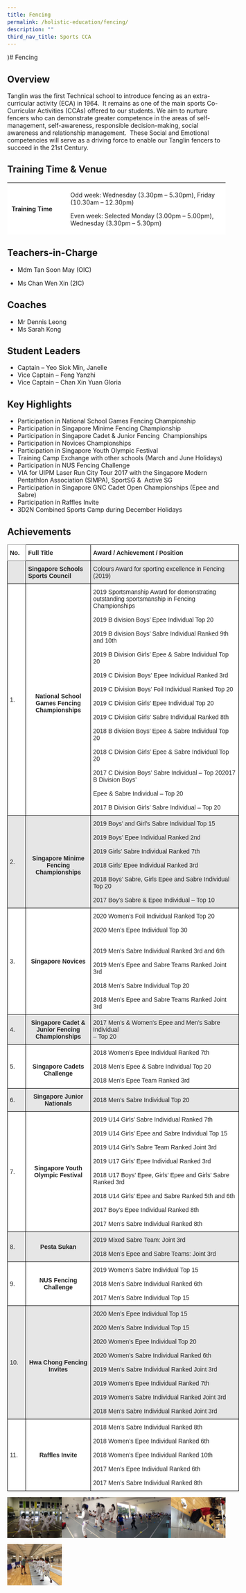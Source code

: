 ```yaml
---
title: Fencing
permalink: /holistic-education/fencing/
description: ""
third_nav_title: Sports CCA
---
```

)# Fencing


## Overview 


Tanglin was the first Technical school to introduce fencing as an extra-curricular activity (ECA) in 1964.  It remains as one of the main sports Co-Curricular Activities (CCAs) offered to our students. We aim to nurture fencers who can demonstrate greater competence in the areas of self-management, self-awareness, responsible decision-making, social awareness and relationship management.  These Social and Emotional competencies will serve as a driving force to enable our Tanglin fencers to succeed in the 21st Century.

Training Time & Venue 
----------------------

<table width="694" style="box-sizing: inherit; border-collapse: collapse; border-spacing: 0px; max-width: 100%; height: 120px;"><tbody style="box-sizing: inherit;"><tr style="box-sizing: inherit; background: rgb(255, 255, 255);"><td style="box-sizing: inherit; padding: 5px 10px; width: 154.667px;"><strong style="box-sizing: inherit; font-weight: bold;">Training Time</strong></td><td style="box-sizing: inherit; padding: 5px 10px; width: 524px;"><p style="box-sizing: inherit; font-size: 1em;">Odd week: Wednesday (3.30pm – 5.30pm), Friday (10.30am – 12.30pm)</p><p style="box-sizing: inherit; font-size: 1em;">Even week: Selected Monday (3.00pm – 5.00pm), Wednesday (3.30pm – 5.30pm)</p></td></tr><tr style="box-sizing: inherit; background: rgb(230, 230, 230);"><td style="box-sizing: inherit; padding: 5px 10px; width: 154.667px;"><strong style="box-sizing: inherit; font-weight: bold;">Training Venue</strong></td><td style="box-sizing: inherit; padding: 5px 10px; width: 524px;">School Hall / 2nd level Open Space</td></tr></tbody></table>

## Teachers-in-Charge


*   Mdm Tan Soon May (OIC)
    
*   Ms Chan Wen Xin (2IC)
    

## Coaches


*   Mr Dennis Leong
*   Ms Sarah Kong

## Student Leaders


*   Captain – Yeo Siok Min, Janelle
*   Vice Captain – Feng Yanzhi
*   Vice Captain – Chan Xin Yuan Gloria

## Key Highlights


*   Participation in National School Games Fencing Championship
*   Participation in Singapore Minime Fencing Championship
*   Participation in Singapore Cadet & Junior Fencing  Championships
*   Participation in Novices Championships
*   Participation in Singapore Youth Olympic Festival
*   Training Camp Exchange with other schools (March and June Holidays)
*   Participation in NUS Fencing Challenge
*   VIA for UIPM Laser Run City Tour 2017 with the Singapore Modern Pentathlon Association (SIMPA), SportSG &  Active SG
*   Participation in Singapore GNC Cadet Open Championships (Epee and Sabre)
*   Participation in Raffles Invite
*   3D2N Combined Sports Camp during December Holidays

## Achievements

<style type="text/css">
.tg  {border-collapse:collapse;border-spacing:0;}
.tg td{border-color:black;border-style:solid;border-width:1px;font-family:Arial, sans-serif;font-size:14px;
  overflow:hidden;padding:10px 5px;word-break:normal;}
.tg th{border-color:black;border-style:solid;border-width:1px;font-family:Arial, sans-serif;font-size:14px;
  font-weight:normal;overflow:hidden;padding:10px 5px;word-break:normal;}
.tg .tg-l2bf{background-color:#FFF;color:#222;font-weight:bold;text-align:left;vertical-align:top}
.tg .tg-h5mn{background-color:#E6E6E6;color:#222;text-align:left;vertical-align:middle}
.tg .tg-xyrl{background-color:#E6E6E6;color:#222;text-align:left;vertical-align:top}
.tg .tg-0f6e{background-color:#FFF;border-color:inherit;color:#222;font-weight:bold;text-align:left;vertical-align:top}
.tg .tg-rs0e{background-color:#E6E6E6;color:#222;font-weight:bold;text-align:left;vertical-align:top}
.tg .tg-1ppo{background-color:#FFF;color:#222;text-align:left;vertical-align:middle}
.tg .tg-4ufn{background-color:#FFF;color:#222;font-weight:bold;text-align:center;vertical-align:top}
.tg .tg-tsok{background-color:#FFF;color:#222;text-align:left;vertical-align:top}
.tg .tg-pr30{background-color:#E6E6E6;color:#222;font-weight:bold;text-align:center;vertical-align:top}
.tg .tg-a3j2{background-color:#FFF;color:#222;text-align:center;vertical-align:middle}
</style>
<table class="tg" style="undefined;table-layout: fixed; width: 535px">
<colgroup>
<col style="width: 42.2px">
<col style="width: 150.2px">
<col style="width: 342.2px">
</colgroup>
<thead>
  <tr>
    <th class="tg-0f6e"><span style="font-weight:bold">No.</span></th>
    <th class="tg-l2bf"><span style="font-weight:bold">Full Title</span></th>
    <th class="tg-l2bf"><span style="font-weight:bold">Award / Achievement / Position</span></th>
  </tr>
</thead>
<tbody>
  <tr>
    <td class="tg-h5mn"> </td>
    <td class="tg-rs0e"><span style="font-weight:bold">Singapore Schools Sports Council</span></td>
    <td class="tg-xyrl">Colours Award for sporting excellence in Fencing (2019)</td>
  </tr>
  <tr>
    <td class="tg-1ppo">1.</td>
    <td class="tg-4ufn"><br><br><br><br><br><br><br><br><br><br><br><br><br><br><br><span style="font-weight:bold">National School Games Fencing Championships</span></td>
    <td class="tg-tsok">2019 Sportsmanship Award for demonstrating outstanding sportsmanship in Fencing Championships <br><br>2019 B division Boys’ Epee Individual Top 20<br><br>2019 B division Boys’ Sabre Individual Ranked 9th and 10th<br><br>2019 B Division Girls’ Epee &amp; Sabre Individual Top 20<br><br>2019 C Division Boys’ Epee Individual Ranked 3rd<br><br>2019 C Division Boys’ Foil Individual Ranked Top 20<br><br>2019 C Division Girls’ Epee Individual Top 20<br><br>2019 C Division Girls’ Sabre Individual Ranked 8th<br><br>2018 B division Boys’ Epee &amp; Sabre Individual Top 20<br><br>2018 C Division Girls’ Epee &amp; Sabre Individual Top 20<br><br>2017 C Division Boys’ Sabre Individual – Top 202017 B Division Boys’ <br><br>Epee &amp; Sabre Individual – Top 20<br><br>2017 B Division Girls’ Sabre Individual – Top 20 </td>
  </tr>
  <tr>
    <td class="tg-h5mn">2.</td>
    <td class="tg-pr30"><br><br><br><br><br><span style="font-weight:bold">Singapore Minime Fencing Championships </span></td>
    <td class="tg-xyrl">2019 Boys’ and Girl’s Sabre Individual Top 15<br><br>2019 Boys’ Epee Individual Ranked 2nd<br><br>2019 Girls’ Sabre Individual Ranked 7th <br><br>2018 Girls’ Epee Individual Ranked 3rd<br><br>2018 Boys’ Sabre, Girls Epee and Sabre Individual Top 20<br><br>2017 Boy’s Sabre &amp; Epee Individual – Top 10</td>
  </tr>
  <tr>
    <td class="tg-1ppo">3.</td>
    <td class="tg-a3j2"> <span style="font-weight:bold">Singapore Novices</span></td>
    <td class="tg-tsok">2020 Women’s Foil Individual Ranked Top 20 <br><br>2020 Men’s Epee Individual Top 30 <br><br><br>2019 Men’s Sabre Individual Ranked 3rd and 6th <br><br>2019 Men’s Epee and Sabre Teams Ranked Joint 3rd <br><br>2018 Men’s Sabre Individual Top 20<br><br>2018 Men’s Epee and Sabre Teams Ranked Joint 3rd</td>
  </tr>
  <tr>
    <td class="tg-h5mn">4.</td>
    <td class="tg-pr30"><span style="font-weight:bold">Singapore Cadet &amp; Junior Fencing Championships</span></td>
    <td class="tg-xyrl">2017 Men’s &amp; Women’s Epee and Men’s Sabre Individual<br>– Top 20</td>
  </tr>
  <tr>
    <td class="tg-1ppo">5.</td>
    <td class="tg-a3j2"> <br><span style="font-weight:bold">Singapore Cadets Challenge </span><br></td>
    <td class="tg-tsok">2018 Women’s Epee Individual Ranked 7th<br><br>2018 Men’s Epee &amp; Sabre Individual Top 20<br><br>2018 Men’s Epee Team Ranked 3rd</td>
  </tr>
  <tr>
    <td class="tg-h5mn">6.</td>
    <td class="tg-pr30"><span style="font-weight:bold">Singapore Junior Nationals </span></td>
    <td class="tg-h5mn">2018 Men’s Sabre Individual Top 20</td>
  </tr>
  <tr>
    <td class="tg-1ppo">7.</td>
    <td class="tg-a3j2"> <span style="font-weight:bold">Singapore Youth Olympic Festival </span></td>
    <td class="tg-tsok">2019 U14 Girls’ Sabre Individual Ranked 7th <br><br>2019 U14 Girls’ Epee and Sabre Individual Top 15 <br><br>2019 U14 Girl’s Sabre Team Ranked Joint 3rd<br><br>2019 U17 Girls’ Epee Individual Ranked 3rd<br><br>2018 U17 Boys’ Epee, Girls’ Epee and Girls’ Sabre <br>Ranked 3rd<br><br>2018 U14 Girls’ Epee and Sabre Ranked 5th and 6th  <br><br>2017 Boy’s Epee Individual Ranked 8th<br><br>2017 Men’s Sabre Individual Ranked 8th</td>
  </tr>
  <tr>
    <td class="tg-h5mn">8.</td>
    <td class="tg-pr30"><br><span style="font-weight:bold">Pesta Sukan</span></td>
    <td class="tg-xyrl">2019 Mixed Sabre Team: Joint 3rd <br><br>2018 Men’s Epee and Sabre Teams: Joint 3rd</td>
  </tr>
  <tr>
    <td class="tg-1ppo">9.</td>
    <td class="tg-a3j2"> <span style="font-weight:bold">NUS Fencing Challenge </span></td>
    <td class="tg-tsok">2019 Women’s Sabre Individual Top 15 <br><br>2018 Men’s Sabre Individual Ranked 6th <br><br>2017 Men’s Sabre Individual Top 15</td>
  </tr>
  <tr>
    <td class="tg-h5mn">10.</td>
    <td class="tg-pr30"><br><br><br><br><br><br><br><span style="font-weight:bold">Hwa Chong Fencing Invites</span></td>
    <td class="tg-xyrl">2020 Men’s Epee Individual Top 15 <br><br>2020 Men’s Sabre Individual Top 15<br> <br>2020 Women’s Epee Individual Top 20<br><br>2020 Women’s Sabre Individual Ranked 6th <br><br>2019 Men’s Sabre Individual Ranked Joint 3rd<br><br>2019 Women’s Epee Individual Ranked 7th<br><br>2019 Women’s Sabre Individual Ranked Joint 3rd <br><br>2018 Men’s Sabre Individual Ranked Joint 3rd </td>
  </tr>
  <tr>
    <td class="tg-1ppo">11.</td>
    <td class="tg-4ufn"><br><br><br><br><span style="font-weight:bold">Raffles Invite</span></td>
    <td class="tg-tsok">2018 Men’s Sabre Individual Ranked 8th<br><br>2018 Women’s Epee Individual Ranked 6th<br><br>2018 Women’s Epee Individual Ranked 10th<br><br>2017 Men’s Epee Individual Ranked 6th <br><br>2017 Men’s Sabre Individual Ranked 8th </td>
  </tr>
</tbody>
</table>
<p>  
<img style="width:25%" src="/images/1SchTraining1_2014.jpg" align=left>  
</p><p>  
<img style="width:25%" src="/images/3Studio1.jpg" align=left>  
</p><p>  
<img style="width:25%" src="/images/4CampExchange.jpg" align=left>  
</p><p>  
<img style="width:25%" src="/images/6SYOF2.jpg" align=left>  
</p><br clear="left">

<p>  
<img style="width:25%" src="/images/7SYOF_Epee.jpg" align=left>  
</p><p>  




